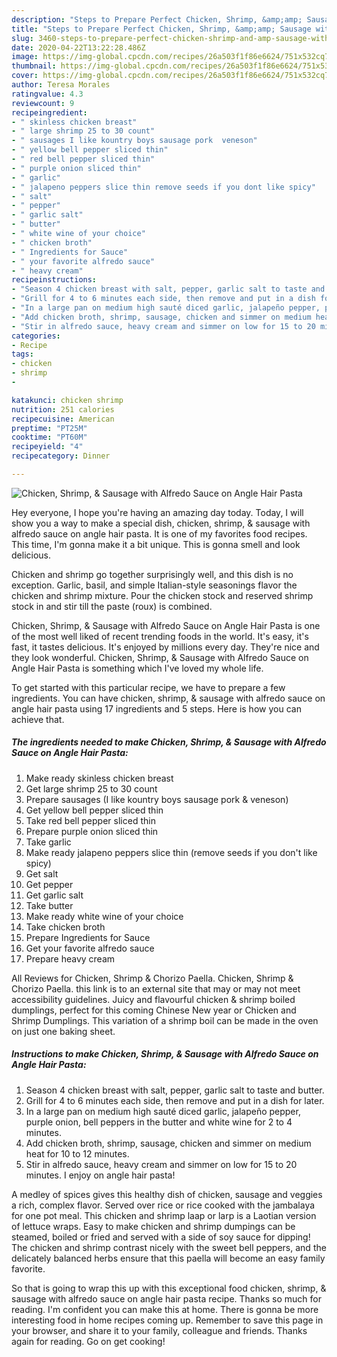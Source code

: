 ```yaml
---
description: "Steps to Prepare Perfect Chicken, Shrimp, &amp;amp; Sausage with Alfredo Sauce on Angle Hair Pasta"
title: "Steps to Prepare Perfect Chicken, Shrimp, &amp;amp; Sausage with Alfredo Sauce on Angle Hair Pasta"
slug: 3460-steps-to-prepare-perfect-chicken-shrimp-and-amp-sausage-with-alfredo-sauce-on-angle-hair-pasta
date: 2020-04-22T13:22:28.486Z
image: https://img-global.cpcdn.com/recipes/26a503f1f86e6624/751x532cq70/chicken-shrimp-sausage-with-alfredo-sauce-on-angle-hair-pasta-recipe-main-photo.jpg
thumbnail: https://img-global.cpcdn.com/recipes/26a503f1f86e6624/751x532cq70/chicken-shrimp-sausage-with-alfredo-sauce-on-angle-hair-pasta-recipe-main-photo.jpg
cover: https://img-global.cpcdn.com/recipes/26a503f1f86e6624/751x532cq70/chicken-shrimp-sausage-with-alfredo-sauce-on-angle-hair-pasta-recipe-main-photo.jpg
author: Teresa Morales
ratingvalue: 4.3
reviewcount: 9
recipeingredient:
- " skinless chicken breast"
- " large shrimp 25 to 30 count"
- " sausages I like kountry boys sausage pork  veneson"
- " yellow bell pepper sliced thin"
- " red bell pepper sliced thin"
- " purple onion sliced thin"
- " garlic"
- " jalapeno peppers slice thin remove seeds if you dont like spicy"
- " salt"
- " pepper"
- " garlic salt"
- " butter"
- " white wine of your choice"
- " chicken broth"
- " Ingredients for Sauce"
- " your favorite alfredo sauce"
- " heavy cream"
recipeinstructions:
- "Season 4 chicken breast with salt, pepper, garlic salt to taste and butter."
- "Grill for 4 to 6 minutes each side, then remove and put in a dish for later."
- "In a large pan on medium high sauté diced garlic, jalapeño pepper, purple onion, bell peppers in the butter and white wine for 2 to 4 minutes."
- "Add chicken broth, shrimp, sausage, chicken and simmer on medium heat for 10 to 12 minutes."
- "Stir in alfredo sauce, heavy cream and simmer on low for 15 to 20 minutes. I enjoy on angle hair pasta!"
categories:
- Recipe
tags:
- chicken
- shrimp
- 

katakunci: chicken shrimp  
nutrition: 251 calories
recipecuisine: American
preptime: "PT25M"
cooktime: "PT60M"
recipeyield: "4"
recipecategory: Dinner

---
```



![Chicken, Shrimp, &amp; Sausage with Alfredo Sauce on Angle Hair Pasta](https://img-global.cpcdn.com/recipes/26a503f1f86e6624/751x532cq70/chicken-shrimp-sausage-with-alfredo-sauce-on-angle-hair-pasta-recipe-main-photo.jpg)

Hey everyone, I hope you're having an amazing day today. Today, I will show you a way to make a special dish, chicken, shrimp, &amp; sausage with alfredo sauce on angle hair pasta. It is one of my favorites food recipes. This time, I'm gonna make it a bit unique. This is gonna smell and look delicious.

Chicken and shrimp go together surprisingly well, and this dish is no exception. Garlic, basil, and simple Italian-style seasonings flavor the chicken and shrimp mixture. Pour the chicken stock and reserved shrimp stock in and stir till the paste (roux) is combined.

Chicken, Shrimp, &amp; Sausage with Alfredo Sauce on Angle Hair Pasta is one of the most well liked of recent trending foods in the world. It's easy, it's fast, it tastes delicious. It's enjoyed by millions every day. They're nice and they look wonderful. Chicken, Shrimp, &amp; Sausage with Alfredo Sauce on Angle Hair Pasta is something which I've loved my whole life.


To get started with this particular recipe, we have to prepare a few ingredients. You can have chicken, shrimp, &amp; sausage with alfredo sauce on angle hair pasta using 17 ingredients and 5 steps. Here is how you can achieve that.

<!--inarticleads1-->

##### The ingredients needed to make Chicken, Shrimp, &amp; Sausage with Alfredo Sauce on Angle Hair Pasta:

1. Make ready  skinless chicken breast
1. Get  large shrimp 25 to 30 count
1. Prepare  sausages (I like kountry boys sausage pork &amp; veneson)
1. Get  yellow bell pepper sliced thin
1. Take  red bell pepper sliced thin
1. Prepare  purple onion sliced thin
1. Take  garlic
1. Make ready  jalapeno peppers slice thin (remove seeds if you don&#39;t like spicy)
1. Get  salt
1. Get  pepper
1. Get  garlic salt
1. Take  butter
1. Make ready  white wine of your choice
1. Take  chicken broth
1. Prepare  Ingredients for Sauce
1. Get  your favorite alfredo sauce
1. Prepare  heavy cream


All Reviews for Chicken, Shrimp &amp; Chorizo Paella. Chicken, Shrimp &amp; Chorizo Paella. this link is to an external site that may or may not meet accessibility guidelines. Juicy and flavourful chicken &amp; shrimp boiled dumplings, perfect for this coming Chinese New year or Chicken and Shrimp Dumplings. This variation of a shrimp boil can be made in the oven on just one baking sheet. 

<!--inarticleads2-->

##### Instructions to make Chicken, Shrimp, &amp; Sausage with Alfredo Sauce on Angle Hair Pasta:

1. Season 4 chicken breast with salt, pepper, garlic salt to taste and butter.
1. Grill for 4 to 6 minutes each side, then remove and put in a dish for later.
1. In a large pan on medium high sauté diced garlic, jalapeño pepper, purple onion, bell peppers in the butter and white wine for 2 to 4 minutes.
1. Add chicken broth, shrimp, sausage, chicken and simmer on medium heat for 10 to 12 minutes.
1. Stir in alfredo sauce, heavy cream and simmer on low for 15 to 20 minutes. I enjoy on angle hair pasta!


A medley of spices gives this healthy dish of chicken, sausage and veggies a rich, complex flavor. Served over rice or rice cooked with the jambalaya for one pot meal. This chicken and shrimp laap or larp is a Laotian version of lettuce wraps. Easy to make chicken and shrimp dumpings can be steamed, boiled or fried and served with a side of soy sauce for dipping! The chicken and shrimp contrast nicely with the sweet bell peppers, and the delicately balanced herbs ensure that this paella will become an easy family favorite. 

So that is going to wrap this up with this exceptional food chicken, shrimp, &amp; sausage with alfredo sauce on angle hair pasta recipe. Thanks so much for reading. I'm confident you can make this at home. There is gonna be more interesting food in home recipes coming up. Remember to save this page in your browser, and share it to your family, colleague and friends. Thanks again for reading. Go on get cooking!
